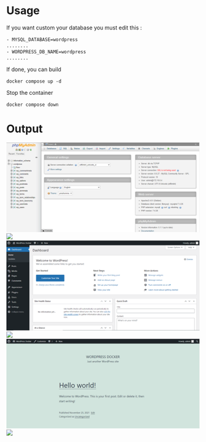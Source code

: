 Usage
=====
If you want custom your database you must edit this :

```docker
- MYSQL_DATABASE=wordpress
........
- WORDPRESS_DB_NAME=wordpress
........
```
If done, you can build 
```console
docker compose up -d
```

Stop the container
```console
docker compose down
```

Output
======
<img src='./img/pma.png' />
<img src="https://user-images.githubusercontent.com/73097560/115834477-dbab4500-a447-11eb-908a-139a6edaec5c.gif" />

<img src='./img/wp.png' />
<img src="https://user-images.githubusercontent.com/73097560/115834477-dbab4500-a447-11eb-908a-139a6edaec5c.gif" />

<img src='./img/output.png' />
<img src="https://user-images.githubusercontent.com/73097560/115834477-dbab4500-a447-11eb-908a-139a6edaec5c.gif" />
